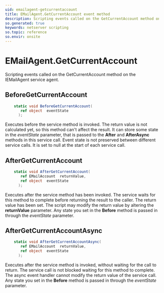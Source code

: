 ```yaml
---
uid: emailagent-getcurrentaccount
title: EMailAgent.GetCurrentAccount event method
description: Scripting events called on the GetCurrentAccount method on the EMailAgent service agent.
so.generated: true
keywords: netserver scripting
so.topic: reference
so.envir: onsite
---
```

# EMailAgent.GetCurrentAccount

Scripting events called on the <see cref='M:IEMailAgent.GetCurrentAccount'>GetCurrentAccount</see> method on the <see cref='IEMailAgent'>IEMailAgent</see>  service agent.

## BeforeGetCurrentAccount
```cs
    static void BeforeGetCurrentAccount(
       ref object  eventState
      );
```
Executes before the service method is invoked.
The return value is not calculated yet, so this method can't affect the result.
It can store some state in the *eventState* parameter, that is passed to the **After** and **AfterAsync** methods in this service call.
Event state is not preserved between different service calls. It is set to null at the start of each service call.
## AfterGetCurrentAccount
```cs
    static void AfterGetCurrentAccount(
       ref EMailAccount  returnValue,
       ref object  eventState
      );
```
Executes after the service method has been invoked. The service waits for this method to complete before returning the result to the caller.
The return value has been set. The script may modify the return value by altering the **returnValue** parameter.
Any state you set in the **Before** method is passed in through the *eventState* parameter.
## AfterGetCurrentAccountAsync
```cs
    static void AfterGetCurrentAccountAsync(
       ref EMailAccount  returnValue,
       ref object  eventState
      );
```
Executes after the service method is invoked, without waiting for the call to return.
The service call is not blocked waiting for this method to complete.
The async event handler cannot modify the return value of the service call.
Any state you set in the **Before** method is passed in through the *eventState* parameter.


